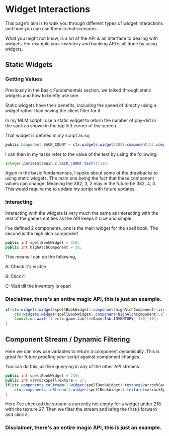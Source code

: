 # Widget Interactions

This page's aim is to walk you through different types of widget interactions and how you can use them in real scenarios. 

What you might not know, is a lot of the API is an interface to dealing with widgets. For example your inventory and banking API is all done by using widgets.

## Static Widgets

### Getting Values

Previously in the Basic Fundamentals section, we talked through static widgets and how to briefly use one.

Static widgets have their benefits, including the speed of directly using a widget rather than having the client filter for it.

In my MLM script I use a static widget to return the number of pay-dirt in the sack as shown in the top left corner of the screen.

That widget is defined in my script as so;
```java
public Component SACK_COUNT = ctx.widgets.widget(382).component(3).component(2);
```
I can then in my tasks refer to the value of the text by using the following:
```java
Integer.parseInt(main.c.SACK_COUNT.text())>10;
```

Again in the basic fundamentals, I spoke about some of the drawbacks to using static widgets. The main one being the fact that these component values can change.
Meaning the 382, 3, 2 may in the future be 382, 4, 3. This would require me to update my script with future updates.

### Interacting

Interacting with the widgets is very much the same as interacting with the rest of the games entities as the API keeps it nice and simple.

I've defined 2 components, one is the main widget for the spell book. The second is the high alch component
```Java
public int spellBookWidget = 218;
public int highAlchComponent = 38;
```

This means I can do the following, 

A: Check it's visible

B: Click it

C: Wait till the inventory is open

### Disclaimer, there's an entire magic API, this is just an example.

```Java
if(ctx.widgets.widget(spellBookWidget).component(highAlchComponent).visible()){
	ctx.widgets.widget(spellBookWidget).component(highAlchComponent).click();
	Condition.wait(()->ctx.game.tab()==Game.Tab.INVENTORY, 150, 10);
}
```

## Component Stream / Dynamic Filtering

Here we can now use variables to return a component dynamically. This is great for future proofing your script against component changes.

You can do this just like querying in any of the other API streams.

```Java
public int spellBookWidget = 218;
public int varrockSpellTexture = 27;
if(ctx.components.toStream().widget(spellBookWidget).texture(varrockSpellTexture).viewable().isNotEmpty()){
	ctx.components.toStream().widget(spellBookWidget).texture(varrockSpellTexture).viewable().first().click();
}
```

Here I've checked the stream is currently not empty for a widget under 218 with the texture 27. Then we filter the stream and bring the first() forward and click it.

### Disclaimer, there's an entire magic API, this is just an example.